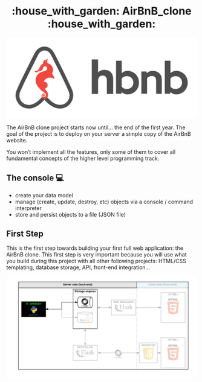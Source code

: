 <h1 align="center">:house_with_garden: AirBnB_clone :house_with_garden:</h1>

![logo](img/hbnb.png)

The AirBnB clone project starts now until… the end of the first year. The goal of the project is to deploy on your server a simple copy of the AirBnB website.

You won’t implement all the features, only some of them to cover all fundamental concepts of the higher level programming track.

## The console :computer:

- create your data model
- manage (create, update, destroy, etc) objects via a console / command interpreter
- store and persist objects to a file (JSON file)

## First Step

This is the first step towards building your first full web application: the AirBnB clone. This first step is very important because you will use what you build during this project with all other following projects: HTML/CSS templating, database storage, API, front-end integration…


![Error](img/console.png)
